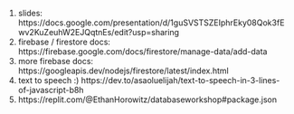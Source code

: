 <ol>
<li>slides: https://docs.google.com/presentation/d/1guSVSTSZEIphrEky08Qok3fEwv2KuZeuhW2EJQqtnEs/edit?usp=sharing</li>
<li>firebase / firestore docs: https://firebase.google.com/docs/firestore/manage-data/add-data</li>
<li>more firebase docs: https://googleapis.dev/nodejs/firestore/latest/index.html</li>
<li>text to speech :) https://dev.to/asaoluelijah/text-to-speech-in-3-lines-of-javascript-b8h</li>
  <li>https://replit.com/@EthanHorowitz/databaseworkshop#package.json</li>
</ol>
